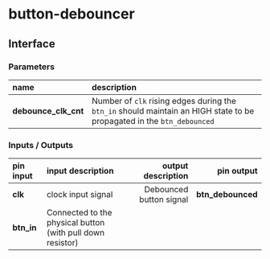 # button-debouncer

## Interface

### Parameters

|  name  | description |
| :--- | :--- |
| **debounce_clk_cnt** | Number of `clk` rising edges during the `btn_in` should maintain an HIGH state to be propagated in the `btn_debounced` |

### Inputs / Outputs

|  pin input   | input description  |   output description             |  pin output                    |
|  :---   |  :--- | ---:                         |  ---:                    |
|  **clk**  |  clock input signal  |  Debounced button signal |  **btn_debounced**  |
|  **btn_in**  |  Connected to the physical button (with pull down resistor) | |  |
